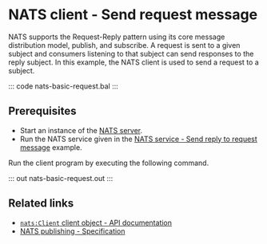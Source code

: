 # NATS client - Send request message

NATS supports the Request-Reply pattern using its core message distribution model, publish, and subscribe. A request is sent to a given subject and consumers listening to that subject can send responses to the reply subject. In this example, the NATS client is used to send a request to a subject.

::: code nats-basic-request.bal :::

## Prerequisites
- Start an instance of the [NATS server](https://docs.nats.io/nats-concepts/what-is-nats/walkthrough_setup).
- Run the NATS service given in the [NATS service - Send reply to request message](/learn/by-example/nats-basic-reply/) example.

Run the client program by executing the following command.

::: out nats-basic-request.out :::

## Related links
- [`nats:Client` client object - API documentation](https://lib.ballerina.io/ballerinax/nats/latest/clients/Client)
- [NATS publishing - Specification](https://github.com/ballerina-platform/module-ballerinax-nats/blob/master/docs/spec/spec.md#3-publishing)
